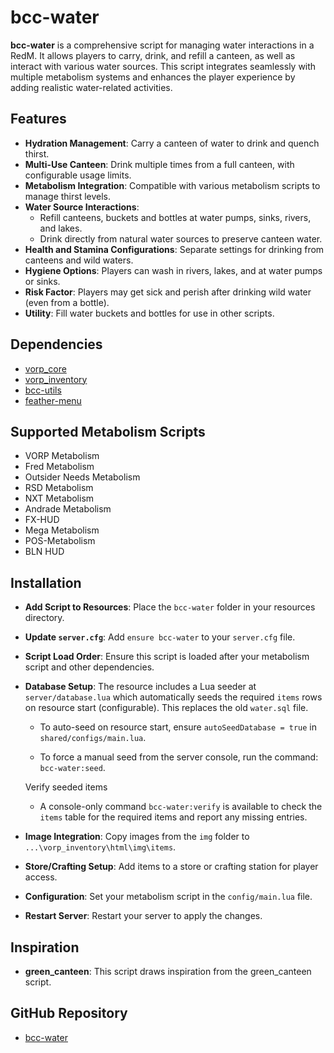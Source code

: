 # bcc-water

**bcc-water** is a comprehensive script for managing water interactions in a RedM. It allows players to carry, drink, and refill a canteen, as well as interact with various water sources. This script integrates seamlessly with multiple metabolism systems and enhances the player experience by adding realistic water-related activities.

## Features

- **Hydration Management**: Carry a canteen of water to drink and quench thirst.
- **Multi-Use Canteen**: Drink multiple times from a full canteen, with configurable usage limits.
- **Metabolism Integration**: Compatible with various metabolism scripts to manage thirst levels.
- **Water Source Interactions**:
  - Refill canteens, buckets and bottles at water pumps, sinks, rivers, and lakes.
  - Drink directly from natural water sources to preserve canteen water.
- **Health and Stamina Configurations**: Separate settings for drinking from canteens and wild waters.
- **Hygiene Options**: Players can wash in rivers, lakes, and at water pumps or sinks.
- **Risk Factor**: Players may get sick and perish after drinking wild water (even from a bottle).
- **Utility**: Fill water buckets and bottles for use in other scripts.

## Dependencies

- [vorp_core](https://github.com/VORPCORE/vorp-core-lua)
- [vorp_inventory](https://github.com/VORPCORE/vorp_inventory-lua)
- [bcc-utils](https://github.com/BryceCanyonCounty/bcc-utils)
- [feather-menu](https://github.com/FeatherFramework/feather-menu/releases/tag/1.2.0)

## Supported Metabolism Scripts

- VORP Metabolism
- Fred Metabolism
- Outsider Needs Metabolism
- RSD Metabolism
- NXT Metabolism
- Andrade Metabolism
- FX-HUD
- Mega Metabolism
- POS-Metabolism
- BLN HUD

## Installation

- **Add Script to Resources**: Place the `bcc-water` folder in your resources directory.

- **Update `server.cfg`**: Add `ensure bcc-water` to your `server.cfg` file.

- **Script Load Order**: Ensure this script is loaded after your metabolism script and other dependencies.

- **Database Setup**: The resource includes a Lua seeder at `server/database.lua` which automatically seeds the required `items` rows on resource start (configurable). This replaces the old `water.sql` file.

  - To auto-seed on resource start, ensure `autoSeedDatabase = true` in `shared/configs/main.lua`.

  - To force a manual seed from the server console, run the command: `bcc-water:seed`.

  Verify seeded items

  - A console-only command `bcc-water:verify` is available to check the `items` table for the required items and report any missing entries.

- **Image Integration**: Copy images from the `img` folder to `...\vorp_inventory\html\img\items`.

- **Store/Crafting Setup**: Add items to a store or crafting station for player access.

- **Configuration**: Set your metabolism script in the `config/main.lua` file.

- **Restart Server**: Restart your server to apply the changes.

## Inspiration

- **green_canteen**: This script draws inspiration from the green_canteen script.

## GitHub Repository

- [bcc-water](https://github.com/BryceCanyonCounty/bcc-water)
